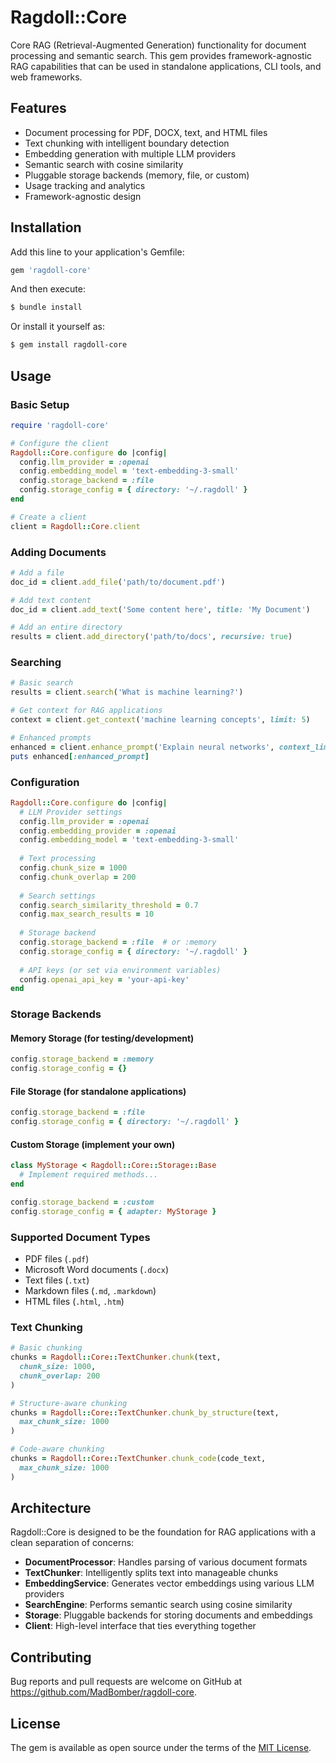 # Ragdoll::Core

Core RAG (Retrieval-Augmented Generation) functionality for document processing and semantic search. This gem provides framework-agnostic RAG capabilities that can be used in standalone applications, CLI tools, and web frameworks.

## Features

- Document processing for PDF, DOCX, text, and HTML files
- Text chunking with intelligent boundary detection
- Embedding generation with multiple LLM providers
- Semantic search with cosine similarity
- Pluggable storage backends (memory, file, or custom)
- Usage tracking and analytics
- Framework-agnostic design

## Installation

Add this line to your application's Gemfile:

```ruby
gem 'ragdoll-core'
```

And then execute:

```bash
$ bundle install
```

Or install it yourself as:

```bash
$ gem install ragdoll-core
```

## Usage

### Basic Setup

```ruby
require 'ragdoll-core'

# Configure the client
Ragdoll::Core.configure do |config|
  config.llm_provider = :openai
  config.embedding_model = 'text-embedding-3-small'
  config.storage_backend = :file
  config.storage_config = { directory: '~/.ragdoll' }
end

# Create a client
client = Ragdoll::Core.client
```

### Adding Documents

```ruby
# Add a file
doc_id = client.add_file('path/to/document.pdf')

# Add text content
doc_id = client.add_text('Some content here', title: 'My Document')

# Add an entire directory
results = client.add_directory('path/to/docs', recursive: true)
```

### Searching

```ruby
# Basic search
results = client.search('What is machine learning?')

# Get context for RAG applications
context = client.get_context('machine learning concepts', limit: 5)

# Enhanced prompts
enhanced = client.enhance_prompt('Explain neural networks', context_limit: 3)
puts enhanced[:enhanced_prompt]
```

### Configuration

```ruby
Ragdoll::Core.configure do |config|
  # LLM Provider settings
  config.llm_provider = :openai
  config.embedding_provider = :openai
  config.embedding_model = 'text-embedding-3-small'
  
  # Text processing
  config.chunk_size = 1000
  config.chunk_overlap = 200
  
  # Search settings
  config.search_similarity_threshold = 0.7
  config.max_search_results = 10
  
  # Storage backend
  config.storage_backend = :file  # or :memory
  config.storage_config = { directory: '~/.ragdoll' }
  
  # API keys (or set via environment variables)
  config.openai_api_key = 'your-api-key'
end
```

### Storage Backends

#### Memory Storage (for testing/development)
```ruby
config.storage_backend = :memory
config.storage_config = {}
```

#### File Storage (for standalone applications)
```ruby
config.storage_backend = :file
config.storage_config = { directory: '~/.ragdoll' }
```

#### Custom Storage (implement your own)
```ruby
class MyStorage < Ragdoll::Core::Storage::Base
  # Implement required methods...
end

config.storage_backend = :custom
config.storage_config = { adapter: MyStorage }
```

### Supported Document Types

- PDF files (`.pdf`)
- Microsoft Word documents (`.docx`)
- Text files (`.txt`)
- Markdown files (`.md`, `.markdown`)
- HTML files (`.html`, `.htm`)

### Text Chunking

```ruby
# Basic chunking
chunks = Ragdoll::Core::TextChunker.chunk(text, 
  chunk_size: 1000, 
  chunk_overlap: 200
)

# Structure-aware chunking
chunks = Ragdoll::Core::TextChunker.chunk_by_structure(text, 
  max_chunk_size: 1000
)

# Code-aware chunking
chunks = Ragdoll::Core::TextChunker.chunk_code(code_text, 
  max_chunk_size: 1000
)
```

## Architecture

Ragdoll::Core is designed to be the foundation for RAG applications with a clean separation of concerns:

- **DocumentProcessor**: Handles parsing of various document formats
- **TextChunker**: Intelligently splits text into manageable chunks
- **EmbeddingService**: Generates vector embeddings using various LLM providers
- **SearchEngine**: Performs semantic search using cosine similarity
- **Storage**: Pluggable backends for storing documents and embeddings
- **Client**: High-level interface that ties everything together

## Contributing

Bug reports and pull requests are welcome on GitHub at https://github.com/MadBomber/ragdoll-core.

## License

The gem is available as open source under the terms of the [MIT License](https://opensource.org/licenses/MIT).